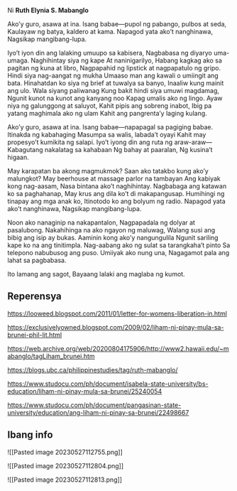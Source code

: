 Ni **Ruth Elynia S. Mabanglo**

Ako’y guro, asawa at ina.
Isang babae—pupol ng pabango, pulbos at seda,
Kaulayaw ng batya, kaldero at kama.
Napagod yata ako’t nanghinawa,
Nagsikap mangibang-lupa.

Iyo’t iyon din ang lalaking umuupo sa kabisera,
Nagbabasa ng diyaryo uma-umaga.
Naghihintay siya ng kape
At naninigarilyo,
Habang kagkag ako sa pagitan ng kuna at libro,
Nagpapahid ng lipstick at nagpapatulo ng gripo.
Hindi siya nag-aangat ng mukha
Umaaso man ang kawali o umiingit ang bata.
Hinahatdan ko siya ng brief at tuwalya sa banyo,
Inaaliw kung mainit ang ulo.
Wala siyang paliwanag
Kung bakit hindi siya umuwi magdamag,
Ngunit kunot na kunot ang kanyang noo
Kapag umalis ako ng lingo.
Ayaw niya ng galunggong at saluyot,
Kahit pipis ang sobreng inabot,
Ibig pa yatang maghimala ako ng ulam
Kahit ang pangrenta’y laging kulang.

Ako’y guro, asawa at ina.
Isang babae—napapagal sa pagiging babae.
Itinakda ng kabahaging
Masumpa sa walis, labada’t oyayi
Kahit may propesyo’t kumikita ng salapi.
Iyo’t iyong din ang ruta ng araw-araw—
Kabagutang nakalatag sa kahabaan
Ng bahay at paaralan,
Ng kusina’t higaan.

May karapatan ba akong magmukmok?
Saan ako tatakbo kung ako’y malungkot?
May beerhouse at massage parlor na tambayan
Ang kabiyak kong nag-aasam,
Nasa bintana ako’t naghihintay.
Nagbabaga ang katawan ko sa paghahanap,
May krus ang dila ko’t di makapangusap.
Humihingi ng tinapay ang mga anak ko,
Itinotodo ko ang bolyum ng radio.
Napagod yata ako’t nanghinawa,
Nagsikap mangibang-lupa.

Noon ako nanaginip na nakapantalon,
Nagpapadala ng dolyar at pasalubong.
Nakahihinga na ako ngayon ng maluwag,
Walang susi ang bibig ang isip ay bukas.
Aaminin kong ako’y nangungulila
Ngunit sariling kape ko na ang tinitimpla.
Nag-aabang ako ng sulat sa tarangkaha’t pinto
Sa telepono nabubusog ang puso.
Umiiyak ako nung una,
Nagagamot pala ang lahat sa pagbabasa.

Ito lamang ang sagot,
Bayaang lalaki ang maglaba ng kumot.


## Reperensya
https://looweed.blogspot.com/2011/01/letter-for-womens-liberation-in.html

https://exclusivelyowned.blogspot.com/2009/02/liham-ni-pinay-mula-sa-brunei-phil-lit.html

https://web.archive.org/web/20200804175906/http://www2.hawaii.edu/~mabanglo/tagLiham_brunei.htm

https://blogs.ubc.ca/philippinestudies/tag/ruth-mabanglo/

https://www.studocu.com/ph/document/isabela-state-university/bs-education/liham-ni-pinay-mula-sa-brunei/25240054

https://www.studocu.com/ph/document/pangasinan-state-university/education/ang-liham-ni-pinay-sa-brunei/22498667


## Ibang info

![[Pasted image 20230527112755.png]]

![[Pasted image 20230527112804.png]]

![[Pasted image 20230527112813.png]]
